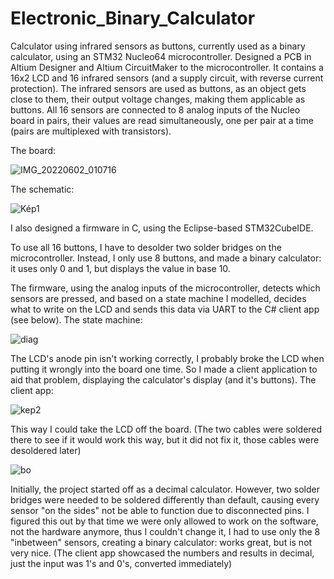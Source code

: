 # Electronic_Binary_Calculator
Calculator using infrared sensors as buttons, currently used as a binary calculator, using an STM32 Nucleo64 microcontroller.
Designed a PCB in Altium Designer and Altium CircuitMaker to the microcontroller. It contains a 16x2 LCD and 16 infrared sensors (and a supply circuit, with  reverse current protection). The infrared sensors are used as buttons, as an object gets close to them, their  output voltage changes, making them applicable as buttons. All 16 sensors are connected to 8 analog inputs of the Nucleo board in pairs, their  values are read simultaneously, one per pair at a time (pairs are multiplexed with transistors). 

The board:

![IMG_20220602_010716](https://user-images.githubusercontent.com/82604073/171653381-bea7c9e6-313c-424d-a305-5c3f1c364a1b.jpg)



The schematic:

![Kép1](https://user-images.githubusercontent.com/82604073/171651510-337e83d1-6683-4950-b547-f7fdc2185fff.png)



I also designed a  firmware in C, using the Eclipse-based STM32CubeIDE.

To use all 16 buttons, I have to desolder two solder bridges on the microcontroller. Instead, I only use 8 buttons, and made a binary calculator: it uses only 0 and 1, but displays the value in base 10.

The firmware, using the analog inputs of the microcontroller, detects which sensors are pressed, and based on a state machine I modelled, decides what to write on the LCD and sends this data via UART to the C# client app (see below). The state machine:

![diag](https://user-images.githubusercontent.com/82604073/171515569-0da1a519-1b1e-4274-a282-5564f1be1bc6.png)

The LCD's anode pin isn't working correctly, I probably broke the LCD when putting it wrongly into the board one time. So I made a client application to aid that problem, displaying the calculator's display (and it's buttons). The client app:

![kep2](https://user-images.githubusercontent.com/82604073/171652173-1e579eb3-8269-4177-9914-b80b25ffff78.png)

This way I could take the LCD off the board. (The two cables were soldered there to see if it would work this way, but it did not fix it, those cables were desoldered later)

![bo](https://user-images.githubusercontent.com/82604073/171654441-8fc4320f-d7cb-4a22-8cf3-09e6cece9e68.jpg)

Initially, the project started off as a decimal calculator. However, two solder bridges were needed to be soldered differently than default, causing every sensor "on the sides" not be able to function due to disconnected pins. I figured this out by that time we were only allowed to work on the software, not the hardware anymore, thus I couldn't change it, I had to use only the 8 "inbetween" sensors, creating a binary calculator: works great, but is not very nice. (The client app showcased the numbers and results in decimal, just the input was 1's and 0's, converted immediately)

